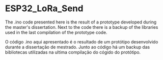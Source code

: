 # ESP32_LoRa_Send
The .ino code presented here is the result of a prototype developed during the master's dissertation. Next to the code there is a backup of the libraries used in the last compilation of the prototype code.

O código .ino aqui apresentado é o resultado de um protótipo desenvolvido durante a dissertação de mestrado. Junto ao código há um backup das bibliotecas utilizadas na ultima compilação do cógido do protótipo.

